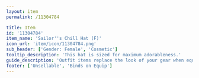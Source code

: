 ```yaml
---
layout: item
permalink: /11304784

title: Item
id: '11304784'
item_name: 'Sailor''s Chill Hat (F)'
icon_url: 'item/icon/11304784.png'
sub_header: ['Gender: Female', 'Cosmetic']
tooltip_description: 'This hat is sized for maximum adorableness.'
guide_description: 'Outfit items replace the look of your gear when equipped.'
footer: ['Unsellable', 'Binds on Equip']
---
```

